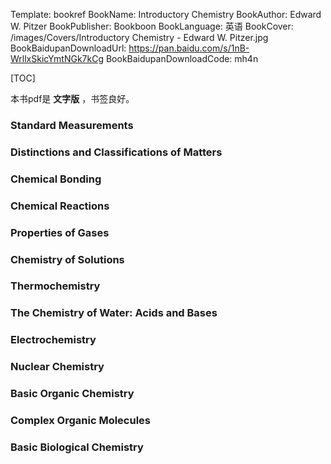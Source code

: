 Template: bookref
BookName: Introductory Chemistry
BookAuthor: Edward W. Pitzer
BookPublisher: Bookboon
BookLanguage: 英语
BookCover: /images/Covers/Introductory Chemistry - Edward W. Pitzer.jpg
BookBaidupanDownloadUrl: https://pan.baidu.com/s/1nB-WrllxSkicYmtNGk7kCg 
BookBaidupanDownloadCode: mh4n

[TOC]

本书pdf是 **文字版** ，书签良好。

### Standard Measurements

### Distinctions and Classifications of Matters

### Chemical Bonding

### Chemical Reactions

### Properties of Gases

### Chemistry of Solutions

### Thermochemistry

### The Chemistry of Water: Acids and Bases

### Electrochemistry

### Nuclear Chemistry

### Basic Organic Chemistry 

### Complex Organic Molecules

### Basic Biological Chemistry